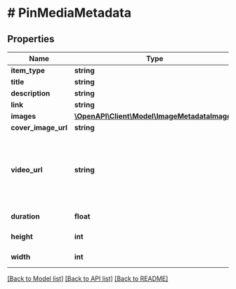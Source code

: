# # PinMediaMetadata

## Properties

Name | Type | Description | Notes
------------ | ------------- | ------------- | -------------
**item_type** | **string** |  | [optional]
**title** | **string** |  | [optional]
**description** | **string** |  | [optional]
**link** | **string** |  | [optional]
**images** | [**\OpenAPI\Client\Model\ImageMetadataImages**](ImageMetadataImages.md) |  | [optional]
**cover_image_url** | **string** |  | [optional]
**video_url** | **string** | Video url (720p). &lt;/p&gt;&lt;strong&gt;Note:&lt;/strong&gt; This field is limited and not available to all apps. | [optional]
**duration** | **float** | Duration (in milliseconds) | [optional]
**height** | **int** | Height (in pixels) | [optional]
**width** | **int** | Width (in pixels) | [optional]

[[Back to Model list]](../../README.md#models) [[Back to API list]](../../README.md#endpoints) [[Back to README]](../../README.md)
